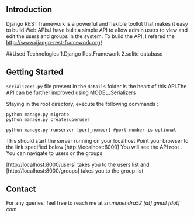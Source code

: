 ## Introduction
Django REST framework is a powerful and flexible toolkit that makes it easy to build Web APIs.I have bulit a simple API to allow admin users to view and edit the users and groups in the system.
To build the API, I refered the http://www.django-rest-framework.org/

##Used Technologies
1.Django RestFramework
2.sqlite database

## Getting Started
 `serializers.py` file present in the `details` folder is the heart of this API.The API can be further improved using MODEL_Serializers

Staying in the root directory, execute the following commands :
```
python manage.py migrate
python manage.py createsuperuser

python manage.py runserver [port_number] #port number is optional

```

This should start the server running on your localhost
Point your browser to the link specified below
[http://localhost:8000]
You will see the API root . You can navigate to users or the groups

[http://localhost:8000/users] takes you to the users list and
[http://localhost:8000/groups] takes you to the group list

## Contact
For any queries, feel free to reach me at  *sn.munendra52 [at] gmail [dot] com*


